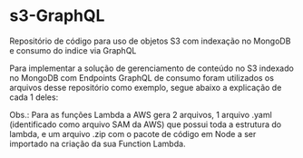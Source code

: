 # s3-GraphQL
Repositório de código para uso de objetos S3 com indexação no MongoDB e consumo do indice via GraphQL

Para implementar a solução de gerenciamento de conteúdo no S3 indexado no MongoDB com Endpoints GraphQL de consumo foram utilizados os arquivos desse repositório como exemplo, segue abaixo a explicação de cada 1 deles:

Obs.: Para as funções Lambda a AWS gera 2 arquivos, 1 arquivo .yaml (identificado como arquivo SAM da AWS) que possui toda a estrutura do lambda, e um arquivo .zip com o pacote de código em Node a ser importado na criação da sua Function Lambda.

